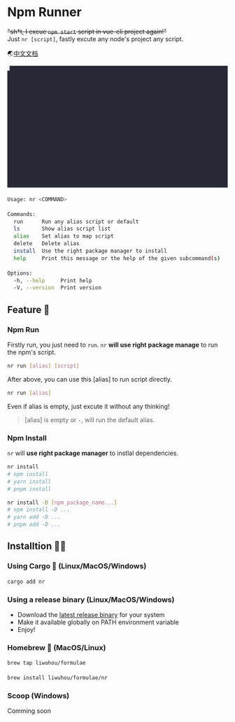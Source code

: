 # Npm Runner

~~"sh\*t, I excue `npm start` script in vue-cli project again!"~~
<br/>
Just `nr [script]`, fastly excute any node's project any script.

🌏[中文文档](./README_zh.md)

![Example](./docs/example.svg)

```bash
Usage: nr <COMMAND>

Commands:
  run      Run any alias script or default
  ls       Show alias script list
  alias    Set alias to map script
  delete   Delete alias
  install  Use the right package manager to install
  help     Print this message or the help of the given subcommand(s)

Options:
  -h, --help     Print help
  -V, --version  Print version
```

## Feature 🚀

### Npm Run

Firstly run, you just need to `run`. `nr` **will use right package manage** to run the npm's script.

```bash
nr run [alias] [script]
```

After above, you can use this [alias] to run script directly.

```bash
nr run [alias]
```

Even if alias is empty, just excute it without any thinking!

> [alias] is empty or `-`, will run the default alias.

### Npm Install

`nr` will **use right package manager** to instlal dependencies.

```bash
nr install
# npm install
# yarn install
# pnpm install
```

```bash
nr install -D [npm_package_name...]
# npm install -D ...
# yarn add -D ...
# pnpm add -D ...
```

## Installtion 🏋️‍♂️

### Using Cargo 🦀 (Linux/MacOS/Windows)

```bash
cargo add nr
```

### Using a release binary (Linux/MacOS/Windows)

- Download the [latest release binary](https://github.com/liwuhou/nr/releases) for your system
- Make it available globally on PATH environment variable
- Enjoy!

### Homebrew 🍺 (MacOS/Linux)

```bash
brew tap liwuhou/formulae

brew install liwuhou/formulae/nr
```

### Scoop (Windows)

Comming soon
